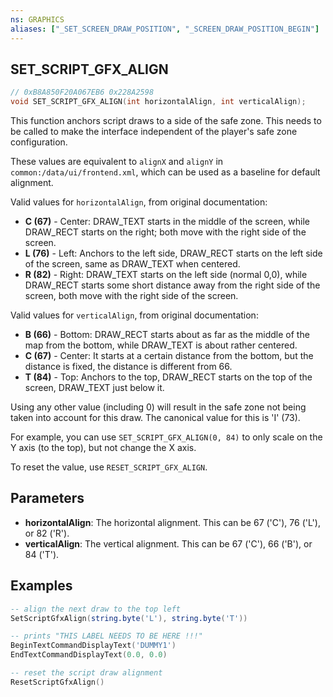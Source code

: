 ```yaml
---
ns: GRAPHICS
aliases: ["_SET_SCREEN_DRAW_POSITION", "_SCREEN_DRAW_POSITION_BEGIN"]
---
```

## SET_SCRIPT_GFX_ALIGN

```c
// 0xB8A850F20A067EB6 0x228A2598
void SET_SCRIPT_GFX_ALIGN(int horizontalAlign, int verticalAlign);
```

This function anchors script draws to a side of the safe zone. This needs to be called to make the interface
independent of the player's safe zone configuration.

These values are equivalent to `alignX` and `alignY` in `common:/data/ui/frontend.xml`, which can be used as a baseline
for default alignment.
  
Valid values for `horizontalAlign`, from original documentation:
* **C (67)** - Center: DRAW_TEXT starts in the middle of the screen, while DRAW_RECT starts on the right; both move with
  the right side of the screen.
* **L (76)** - Left: Anchors to the left side, DRAW_RECT starts on the left side of the screen, same as DRAW_TEXT when
  centered.
* **R (82)** - Right: DRAW_TEXT starts on the left side (normal 0,0), while DRAW_RECT starts some short distance away
  from the right side of the screen, both move with the right side of the screen.
  
Valid values for `verticalAlign`, from original documentation:
* **B (66)** - Bottom: DRAW_RECT starts about as far as the middle of the map from the bottom, while DRAW_TEXT is about
  rather centered.
* **C (67)** - Center: It starts at a certain distance from the bottom, but the distance is fixed, the distance is
  different from 66.
* **T (84)** - Top: Anchors to the top, DRAW_RECT starts on the top of the screen, DRAW_TEXT just below it.

Using any other value (including 0) will result in the safe zone not being taken into account for this draw. The
canonical value for this is 'I' (73).

For example, you can use `SET_SCRIPT_GFX_ALIGN(0, 84)` to only scale on the Y axis (to the top), but not change the X
axis.

To reset the value, use `RESET_SCRIPT_GFX_ALIGN`.

## Parameters
* **horizontalAlign**: The horizontal alignment. This can be 67 ('C'), 76 ('L'), or 82 ('R').
* **verticalAlign**: The vertical alignment. This can be 67 ('C'), 66 ('B'), or 84 ('T').

## Examples
```lua
-- align the next draw to the top left
SetScriptGfxAlign(string.byte('L'), string.byte('T'))

-- prints "THIS LABEL NEEDS TO BE HERE !!!"
BeginTextCommandDisplayText('DUMMY1')
EndTextCommandDisplayText(0.0, 0.0)

-- reset the script draw alignment
ResetScriptGfxAlign()
```

